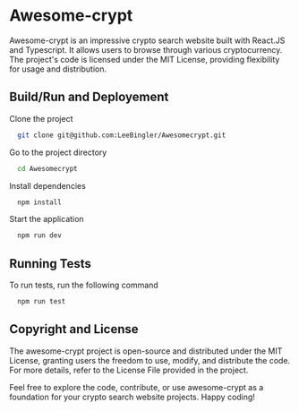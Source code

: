 
# Awesome-crypt

Awesome-crypt is an impressive crypto search website built with React.JS and Typescript. It allows users to browse through various cryptocurrency. The project's code is licensed under the MIT License, providing flexibility for usage and distribution.
## Build/Run and Deployement

Clone the project

```bash
  git clone git@github.com:LeeBingler/Awesomecrypt.git
```

Go to the project directory

```bash
  cd Awesomecrypt
```

Install dependencies

```bash
  npm install
```

Start the application

```bash
  npm run dev
```


## Running Tests

To run tests, run the following command

```bash
  npm run test
```


## Copyright and License

The awesome-crypt project is open-source and distributed under the MIT License, granting users the freedom to use, modify, and distribute the code. For more details, refer to the License File provided in the project.

Feel free to explore the code, contribute, or use awesome-crypt as a foundation for your crypto search website projects. Happy coding!